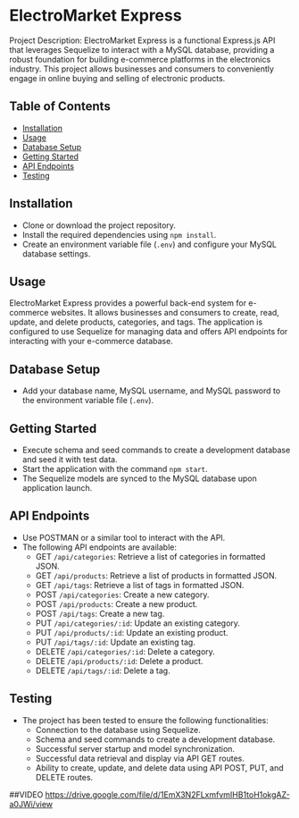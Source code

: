 # ElectroMarket Express

Project Description: ElectroMarket Express is a functional Express.js API that leverages Sequelize to interact with a MySQL database, providing a robust foundation for building e-commerce platforms in the electronics industry. This project allows businesses and consumers to conveniently engage in online buying and selling of electronic products.

## Table of Contents

- [Installation](#installation)
- [Usage](#usage)
- [Database Setup](#database-setup)
- [Getting Started](#getting-started)
- [API Endpoints](#api-endpoints)
- [Testing](#testing)


## Installation

- Clone or download the project repository.
- Install the required dependencies using `npm install`.
- Create an environment variable file (`.env`) and configure your MySQL database settings.

## Usage

ElectroMarket Express provides a powerful back-end system for e-commerce websites. It allows businesses and consumers to create, read, update, and delete products, categories, and tags. The application is configured to use Sequelize for managing data and offers API endpoints for interacting with your e-commerce database.

## Database Setup

- Add your database name, MySQL username, and MySQL password to the environment variable file (`.env`).

## Getting Started

- Execute schema and seed commands to create a development database and seed it with test data.
- Start the application with the command `npm start`.
- The Sequelize models are synced to the MySQL database upon application launch.

## API Endpoints

- Use POSTMAN or a similar tool to interact with the API.
- The following API endpoints are available:
  - GET `/api/categories`: Retrieve a list of categories in formatted JSON.
  - GET `/api/products`: Retrieve a list of products in formatted JSON.
  - GET `/api/tags`: Retrieve a list of tags in formatted JSON.
  - POST `/api/categories`: Create a new category.
  - POST `/api/products`: Create a new product.
  - POST `/api/tags`: Create a new tag.
  - PUT `/api/categories/:id`: Update an existing category.
  - PUT `/api/products/:id`: Update an existing product.
  - PUT `/api/tags/:id`: Update an existing tag.
  - DELETE `/api/categories/:id`: Delete a category.
  - DELETE `/api/products/:id`: Delete a product.
  - DELETE `/api/tags/:id`: Delete a tag.

## Testing

- The project has been tested to ensure the following functionalities:
  - Connection to the database using Sequelize.
  - Schema and seed commands to create a development database.
  - Successful server startup and model synchronization.
  - Successful data retrieval and display via API GET routes.
  - Ability to create, update, and delete data using API POST, PUT, and DELETE routes.

##VIDEO
https://drive.google.com/file/d/1EmX3N2FLxmfvmIHB1toH1okgAZ-a0JWi/view
